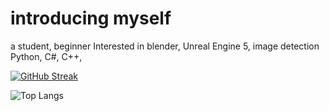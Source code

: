 # introducing myself

a student, beginner
Interested in blender, Unreal Engine 5, image detection
Python, C#, C++, 

[![GitHub Streak](https://github-readme-streak-stats.herokuapp.com?user=Lmucil&theme=hacker&date_format=n%2Fj%5B%2FY%5D)](https://git.io/streak-stats)

![Top Langs](https://github-readme-stats.vercel.app/api/top-langs/?username=Lmucil&layout=compact)

